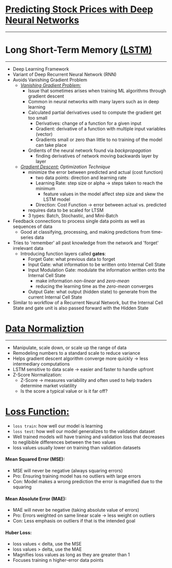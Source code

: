 # **[Predicting Stock Prices with Deep Neural Networks](https://www.alphavantage.co/academy/#ai-for-finance)**
---

# Long Short-Term Memory [(LSTM)](https://www.geeksforgeeks.org/long-short-term-memory-networks-explanation/)
---
- Deep Learning Framework
- Variant of Deep Recurrent Neural Network (RNN)
- Avoids Vanishing Gradient Problem
    - *[Vanishing Gradient Problem:](https://towardsdatascience.com/the-vanishing-gradient-problem-69bf08b15484)* 
        - Issue that sometimes arises when training ML algorithms through gradient descent 
        - Common in neural networks with many layers such as in deep learning
        - Calculated partial derivatives used to compute the gradient get too small
            - Derivatives: change of a function for a given input 
            - Gradient: derivative of a function with multiple input variables (vector) 
            - Gradients small or zero than little to no training of the model can take place 
        - Grdients of the neural network found via *backpropagation*
            - finding derivatives of network moving backwards layer by layer 
    - *[Gradient Descent:](https://www.ibm.com/cloud/learn/gradient-descent) Optimization Technique*
        - minimize the error between predicted and actual (cost function)
            - two data points: direction and learning rate
            - Learning Rate: step size or alpha -> steps taken to reach the minimum 
                - feature values in the model affect step size and skew the LSTM model
            - Direction: Cost Function -> error between actual vs. predicted 
        - requires data to be scaled for LTSM
        - 3 types: Batch, Stochastic, and Mini-Batch 
- Feedback connections to process single data points as well as sequences of data
    - Good at classifying, processing, and making predictions from time-series data 
- Tries to 'remember' all past knowledge from the network and 'forget' irrelevant data 
    - Introducing function layers called **gates**:
        - Forget Gate: what previous data to forget
        - Input Gate: what information to be written onto Internal Cell State 
        - Input Modulation Gate: modulate the information written onto the Internal Cell State
            - make information *non-linear* and *zero-mean*
            - reducing the learning time as the *zero-mean* converges 
        - Output Gate: what output (hidden state) to generate from the current Internal Cell State 
- Similar to workflow of a Recurrent Neural Network, but the Internal Cell State and gate unit is also passed forward with the Hidden State 



# [Data Normaliztion]()
---
- Manipulate, scale down, or scale up the range of data
- Remodeling numbers to a standard scale to reduce variance 
- Helps gradient descent algorithm converge more quickly -> less intermediary computations
- LSTM sensitive to data scale -> easier and faster to handle upfront 
- Z-Score Normalization: 
    - Z-Score -> measures variability and often used to help traders determine market volatility 
    - Is the score a typical value or is it far off? 
    
    
# [Loss Function:](https://towardsdatascience.com/understanding-the-3-most-common-loss-functions-for-machine-learning-regression-23e0ef3e14d3) 
- `loss train`: how well our model is learning
- `loss test`: how well our model generalizes to the validation dataset 
- Well trained models will have training and validation loss that decreases to neglibible differences between the two values 
- loss values usually lower on training than validation datasets 

#### Mean Squared Error (MSE):
- MSE will never be negative (always squaring errors)
- Pro: Ensuring training model has no outliers with large errors 
- Con: Model makes a wrong prediction the error is magnified due to the squaring 

#### Mean Absolute Error (MAE):
- MAE will never be negative (taking absolute value of errors)
- Pro: Errors weighted on same linear scale -> less weight on outliers 
- Con: Less emphasis on outliers if that is the intended goal 

#### Huber Loss: 
- loss values < delta, use the MSE
- loss values > delta, use the MAE 
- Magnifies loss values as long as they are greater than 1
- Focuses training n higher-error data points
